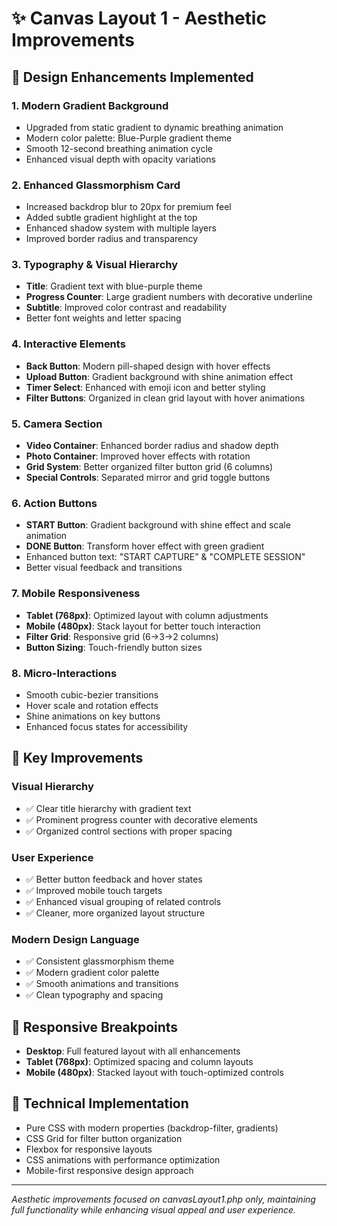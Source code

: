 # ✨ Canvas Layout 1 - Aesthetic Improvements

## 🎨 Design Enhancements Implemented

### 1. **Modern Gradient Background**

- Upgraded from static gradient to dynamic breathing animation
- Modern color palette: Blue-Purple gradient theme
- Smooth 12-second breathing animation cycle
- Enhanced visual depth with opacity variations

### 2. **Enhanced Glassmorphism Card**

- Increased backdrop blur to 20px for premium feel
- Added subtle gradient highlight at the top
- Enhanced shadow system with multiple layers
- Improved border radius and transparency

### 3. **Typography & Visual Hierarchy**

- **Title**: Gradient text with blue-purple theme
- **Progress Counter**: Large gradient numbers with decorative underline
- **Subtitle**: Improved color contrast and readability
- Better font weights and letter spacing

### 4. **Interactive Elements**

- **Back Button**: Modern pill-shaped design with hover effects
- **Upload Button**: Gradient background with shine animation effect
- **Timer Select**: Enhanced with emoji icon and better styling
- **Filter Buttons**: Organized in clean grid layout with hover animations

### 5. **Camera Section**

- **Video Container**: Enhanced border radius and shadow depth
- **Photo Container**: Improved hover effects with rotation
- **Grid System**: Better organized filter button grid (6 columns)
- **Special Controls**: Separated mirror and grid toggle buttons

### 6. **Action Buttons**

- **START Button**: Gradient background with shine effect and scale animation
- **DONE Button**: Transform hover effect with green gradient
- Enhanced button text: "START CAPTURE" & "COMPLETE SESSION"
- Better visual feedback and transitions

### 7. **Mobile Responsiveness**

- **Tablet (768px)**: Optimized layout with column adjustments
- **Mobile (480px)**: Stack layout for better touch interaction
- **Filter Grid**: Responsive grid (6→3→2 columns)
- **Button Sizing**: Touch-friendly button sizes

### 8. **Micro-Interactions**

- Smooth cubic-bezier transitions
- Hover scale and rotation effects
- Shine animations on key buttons
- Enhanced focus states for accessibility

## 🎯 Key Improvements

### Visual Hierarchy

- ✅ Clear title hierarchy with gradient text
- ✅ Prominent progress counter with decorative elements
- ✅ Organized control sections with proper spacing

### User Experience

- ✅ Better button feedback and hover states
- ✅ Improved mobile touch targets
- ✅ Enhanced visual grouping of related controls
- ✅ Cleaner, more organized layout structure

### Modern Design Language

- ✅ Consistent glassmorphism theme
- ✅ Modern gradient color palette
- ✅ Smooth animations and transitions
- ✅ Clean typography and spacing

## 📱 Responsive Breakpoints

- **Desktop**: Full featured layout with all enhancements
- **Tablet (768px)**: Optimized spacing and column layouts
- **Mobile (480px)**: Stacked layout with touch-optimized controls

## 🔧 Technical Implementation

- Pure CSS with modern properties (backdrop-filter, gradients)
- CSS Grid for filter button organization
- Flexbox for responsive layouts
- CSS animations with performance optimization
- Mobile-first responsive design approach

---

_Aesthetic improvements focused on canvasLayout1.php only, maintaining full functionality while enhancing visual appeal and user experience._
